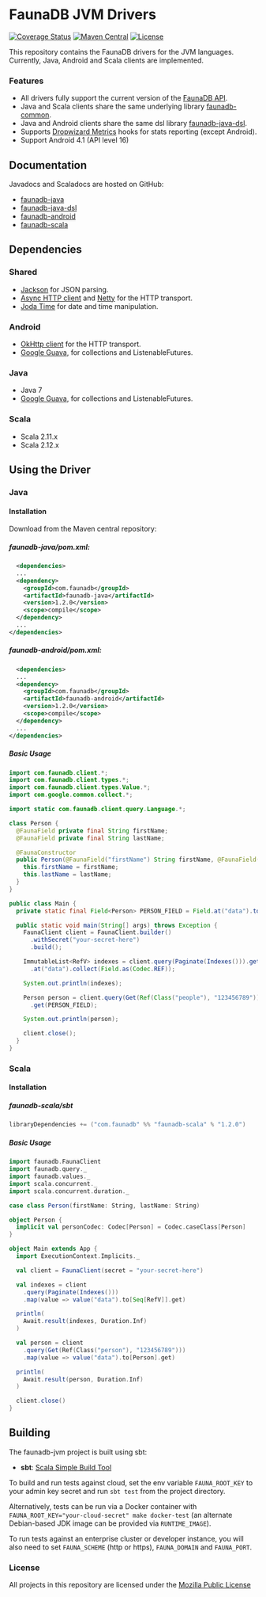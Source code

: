 # FaunaDB JVM Drivers

[![Coverage Status](https://img.shields.io/codecov/c/github/fauna/faunadb-jvm/master.svg?maxAge=21600)](https://codecov.io/gh/fauna/faunadb-jvm/branch/master)
[![Maven Central](https://img.shields.io/maven-central/v/com.faunadb/faunadb-common.svg?maxAge=21600)](https://search.maven.org/#search%7Cga%7C1%7Cg%3A%22com.faunadb%22)
[![License](https://img.shields.io/badge/license-MPL_2.0-blue.svg?maxAge=2592000)](https://raw.githubusercontent.com/fauna/faunadb-jvm/master/LICENSE)

This repository contains the FaunaDB drivers for the JVM languages. Currently, Java, Android and Scala clients are implemented.

### Features

* All drivers fully support the current version of the [FaunaDB API](https://faunadb.com/documentation).
* Java and Scala clients share the same underlying library [faunadb-common](./faunadb-common).
* Java and Android clients share the same dsl library [faunadb-java-dsl](./faunadb-java-dsl).
* Supports [Dropwizard Metrics](https://dropwizard.github.io/metrics/3.1.0/) hooks for stats reporting (except Android).
* Support Android 4.1 (API level 16)

## Documentation

Javadocs and Scaladocs are hosted on GitHub:

* [faunadb-java](http://fauna.github.io/faunadb-jvm/1.2.0/faunadb-java/api/)
* [faunadb-java-dsl](http://fauna.github.io/faunadb-jvm/1.2.0/faunadb-java-dsl/api/)
* [faunadb-android](http://fauna.github.io/faunadb-jvm/1.2.0/faunadb-android/api/)
* [faunadb-scala](http://fauna.github.io/faunadb-jvm/1.2.0/faunadb-scala/api/)

## Dependencies

### Shared

* [Jackson](https://github.com/FasterXML/jackson) for JSON parsing.
* [Async HTTP client](https://github.com/AsyncHttpClient/async-http-client) and [Netty](http://netty.io/) for the HTTP transport.
* [Joda Time](http://www.joda.org/joda-time/) for date and time manipulation.

### Android

* [OkHttp client](http://square.github.io/okhttp/) for the HTTP transport.
* [Google Guava](https://github.com/google/guava), for collections and ListenableFutures.

### Java

* Java 7
* [Google Guava](https://github.com/google/guava), for collections and ListenableFutures.

### Scala

* Scala 2.11.x
* Scala 2.12.x

## Using the Driver

### Java

#### Installation

Download from the Maven central repository:

##### faunadb-java/pom.xml:

```xml
  <dependencies>
  ...
  <dependency>
    <groupId>com.faunadb</groupId>
    <artifactId>faunadb-java</artifactId>
    <version>1.2.0</version>
    <scope>compile</scope>
  </dependency>
  ...
</dependencies>
```

##### faunadb-android/pom.xml:

```xml
  <dependencies>
  ...
  <dependency>
    <groupId>com.faunadb</groupId>
    <artifactId>faunadb-android</artifactId>
    <version>1.2.0</version>
    <scope>compile</scope>
  </dependency>
  ...
</dependencies>
```

##### Basic Usage

```java
import com.faunadb.client.*;
import com.faunadb.client.types.*;
import com.faunadb.client.types.Value.*;
import com.google.common.collect.*;

import static com.faunadb.client.query.Language.*;

class Person {
  @FaunaField private final String firstName;
  @FaunaField private final String lastName;

  @FaunaConstructor
  public Person(@FaunaField("firstName") String firstName, @FaunaField("lastName") String lastName) {
    this.firstName = firstName;
    this.lastName = lastName;
  }
}

public class Main {
  private static final Field<Person> PERSON_FIELD = Field.at("data").to(Person.class);

  public static void main(String[] args) throws Exception {
    FaunaClient client = FaunaClient.builder()
      .withSecret("your-secret-here")
      .build();

    ImmutableList<RefV> indexes = client.query(Paginate(Indexes())).get()
      .at("data").collect(Field.as(Codec.REF));

    System.out.println(indexes);

    Person person = client.query(Get(Ref(Class("people"), "123456789"))).get()
      .get(PERSON_FIELD);

    System.out.println(person);

    client.close();
  }
}
```

### Scala

#### Installation

##### faunadb-scala/sbt

```scala
libraryDependencies += ("com.faunadb" %% "faunadb-scala" % "1.2.0")
```

##### Basic Usage

```scala
import faunadb.FaunaClient
import faunadb.query._
import faunadb.values._
import scala.concurrent._
import scala.concurrent.duration._

case class Person(firstName: String, lastName: String)

object Person {
  implicit val personCodec: Codec[Person] = Codec.caseClass[Person]
}

object Main extends App {
  import ExecutionContext.Implicits._

  val client = FaunaClient(secret = "your-secret-here")

  val indexes = client
    .query(Paginate(Indexes()))
    .map(value => value("data").to[Seq[RefV]].get)

  println(
    Await.result(indexes, Duration.Inf)
  )

  val person = client
    .query(Get(Ref(Class("person"), "123456789")))
    .map(value => value("data").to[Person].get)

  println(
    Await.result(person, Duration.Inf)
  )

  client.close()
}
```

## Building

The faunadb-jvm project is built using sbt:

* **sbt**: [Scala Simple Build Tool](http://www.scala-sbt.org/)

To build and run tests against cloud, set the env variable
`FAUNA_ROOT_KEY` to your admin key secret and run `sbt test` from the
project directory.

Alternatively, tests can be run via a Docker container with
`FAUNA_ROOT_KEY="your-cloud-secret" make docker-test` (an alternate
Debian-based JDK image can be provided via `RUNTIME_IMAGE`).

To run tests against an enterprise cluster or developer instance, you
will also need to set `FAUNA_SCHEME` (http or https), `FAUNA_DOMAIN`
and `FAUNA_PORT`.

### License

All projects in this repository are licensed under the [Mozilla Public License](./LICENSE)
